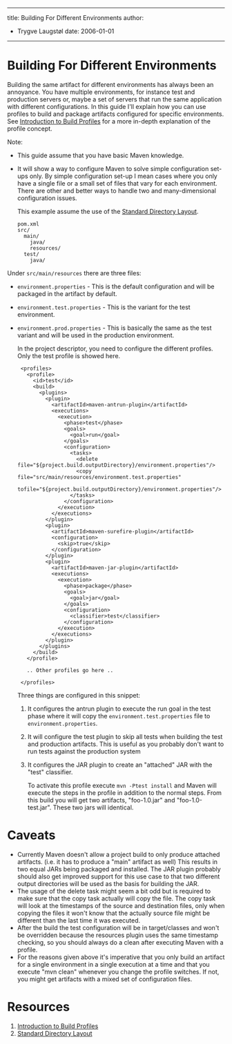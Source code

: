 ---

title: Building For Different Environments
author: 
- Trygve Laugstøl
date: 2006-01-01
----------------

<!--
Licensed to the Apache Software Foundation (ASF) under one
or more contributor license agreements.  See the NOTICE file
distributed with this work for additional information
regarding copyright ownership.  The ASF licenses this file
to you under the Apache License, Version 2.0 (the
"License"); you may not use this file except in compliance
with the License.  You may obtain a copy of the License at

http://www.apache.org/licenses/LICENSE-2.0

Unless required by applicable law or agreed to in writing,
software distributed under the License is distributed on an
"AS IS" BASIS, WITHOUT WARRANTIES OR CONDITIONS OF ANY
KIND, either express or implied.  See the License for the
specific language governing permissions and limitations
under the License.
-->

# Building For Different Environments

Building the same artifact for different environments has always been an annoyance. You have multiple environments, for instance test and production servers or, maybe a set of servers that run the same application with different configurations. In this guide I&apos;ll explain how you can use profiles to build and package artifacts configured for specific environments. See [Introduction to Build Profiles](../introduction/introduction-to-profiles.html) for a more in-depth explanation of the profile concept.

Note:

- This guide assume that you have basic Maven knowledge.
- It will show a way to configure Maven to solve simple configuration set-ups only. By simple configuration set-up I mean cases where you only have a single file or a small set of files that vary for each environment. There are other and better ways to handle two and many-dimensional configuration issues.

  This example assume the use of the [Standard Directory Layout](../introduction/introduction-to-the-standard-directory-layout.html).

  ```
  pom.xml
  src/
    main/
      java/
      resources/
    test/
      java/
  ```

Under `src/main/resources` there are three files:

- `environment.properties` - This is the default configuration and will be packaged in the artifact by default.
- `environment.test.properties` - This is the variant for the test environment.
- `environment.prod.properties` - This is basically the same as the test variant and will be used in the production environment.

  In the project descriptor, you need to configure the different profiles. Only the test profile is showed here.

  ```unknown
   <profiles>
     <profile>
       <id>test</id>
       <build>
         <plugins>
           <plugin>
             <artifactId>maven-antrun-plugin</artifactId>
             <executions>
               <execution>
                 <phase>test</phase>
                 <goals>
                   <goal>run</goal>
                 </goals>
                 <configuration>
                   <tasks>
                     <delete file="${project.build.outputDirectory}/environment.properties"/>
                     <copy file="src/main/resources/environment.test.properties"
                           tofile="${project.build.outputDirectory}/environment.properties"/>
                   </tasks>
                 </configuration>
               </execution>
             </executions>
           </plugin>
           <plugin>
             <artifactId>maven-surefire-plugin</artifactId>
             <configuration>
               <skip>true</skip>
             </configuration>
           </plugin>
           <plugin>
             <artifactId>maven-jar-plugin</artifactId>
             <executions>
               <execution>
                 <phase>package</phase>
                 <goals>
                   <goal>jar</goal>
                 </goals>
                 <configuration>
                   <classifier>test</classifier>
                 </configuration>
               </execution>
             </executions>
           </plugin>
         </plugins>
       </build>
     </profile>

     .. Other profiles go here ..

   </profiles>
  ```

  Three things are configured in this snippet:

  1. It configures the antrun plugin to execute the run goal in the test phase where it will copy the `environment.test.properties` file to `environment.properties`.
  2. It will configure the test plugin to skip all tests when building the test and production artifacts. This is useful as you probably don&apos;t want to run tests against the production system
  3. It configures the JAR plugin to create an &quot;attached&quot; JAR with the &quot;test&quot; classifier.

     To activate this profile execute `mvn -Ptest install` and Maven will execute the steps in the profile in addition to the normal steps. From this build you will get two artifacts, &quot;foo-1\.0\.jar&quot; and &quot;foo-1\.0-test.jar&quot;. These two jars will identical.

# Caveats

- Currently Maven doesn&apos;t allow a project build to only produce attached artifacts. \(i.e. it has to produce a &quot;main&quot; artifact as well\) This results in two equal JARs being packaged and installed. The JAR plugin probably should also get improved support for this use case to that two different output directories will be used as the basis for building the JAR.
- The usage of the delete task might seem a bit odd but is required to make sure that the copy task actually will copy the file. The copy task will look at the timestamps of the source and destination files, only when copying the files it won&apos;t know that the actually source file might be different than the last time it was executed.
- After the build the test configuration will be in target/classes and won&apos;t be overridden because the resources plugin uses the same timestamp checking, so you should always do a clean after executing Maven with a profile.
- For the reasons given above it&apos;s imperative that you only build an artifact for a single environment in a single execution at a time and that you execute &quot;mvn clean&quot; whenever you change the profile switches. If not, you might get artifacts with a mixed set of configuration files.

# Resources

1. [Introduction to Build Profiles](../introduction/introduction-to-profiles.html)
2. [Standard Directory Layout](../introduction/introduction-to-the-standard-directory-layout.html)

